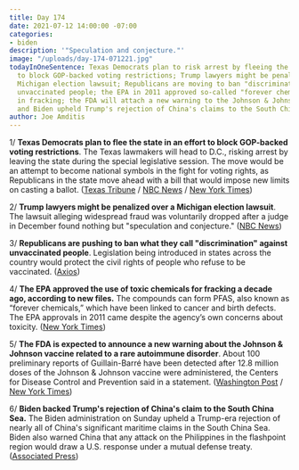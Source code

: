 ```yaml
---
title: Day 174
date: 2021-07-12 14:00:00 -07:00
categories:
- biden
description: '"Speculation and conjecture."'
image: "/uploads/day-174-071221.jpg"
todayInOneSentence: Texas Democrats plan to risk arrest by fleeing the state in order
  to block GOP-backed voting restrictions; Trump lawyers might be penalized over a
  Michigan election lawsuit; Republicans are moving to ban "discrimination" against
  unvaccinated people; the EPA in 2011 approved so-called "forever chemicals" used
  in fracking; the FDA will attach a new warning to the Johnson & Johnson vaccine;
  and Biden upheld Trump's rejection of China's claims to the South China Sea.
author: Joe Amditis
---
```


1/ **Texas Democrats plan to flee the state in an effort to block GOP-backed voting restrictions**. The Texas lawmakers will head to D.C., risking arrest by leaving the state during the special legislative session. The move would be an attempt to become national symbols in the fight for voting rights, as Republicans in the state move ahead with a bill that would impose new limits on casting a ballot. ([Texas Tribune](https://www.texastribune.org/2021/07/12/texas-democrats-voting-bill-quorum/) / [NBC News](https://www.nbcnews.com/politics/elections/texas-democrats-flee-state-effort-block-gop-backed-voting-restrictions-n1273667) / [New York Times](https://www.nytimes.com/2021/07/12/us/politics/texas-democrats-voting-bill.html))

2/ **Trump lawyers might be penalized over a Michigan election lawsuit**. The lawsuit alleging widespread fraud was voluntarily dropped after a judge in December found nothing but "speculation and conjecture." ([NBC News](https://www.nbcnews.com/politics/donald-trump/trump-lawyers-might-be-penalized-over-michigan-election-case-n1273677))

3/ **Republicans are pushing to ban what they call "discrimination" against unvaccinated people**. Legislation being introduced in states across the country would protect the civil rights of people who refuse to be vaccinated. ([Axios](https://www.axios.com/republicans-coronavirus-vaccines-discrimination-law-states-533503fb-fa83-43d0-bd51-2d614483d241.html))

4/ **The EPA approved the use of toxic chemicals for fracking a decade ago, according to new files.** The compounds can form PFAS, also known as “forever chemicals,” which have been linked to cancer and birth defects. The EPA approvals in 2011 came despite the agency’s own concerns about toxicity. ([New York Times](https://www.nytimes.com/2021/07/12/climate/epa-pfas-fracking-forever-chemicals.html))

5/ **The FDA is expected to announce a new warning about the Johnson & Johnson vaccine related to a rare autoimmune disorder**. About 100 preliminary reports of Guillain-Barré have been detected after 12.8 million doses of the Johnson & Johnson vaccine were administered, the Centers for Disease Control and Prevention said in a statement. ([Washington Post](https://www.washingtonpost.com/health/2021/07/12/johnson-and-johnson-warning/) / [New York Times](https://www.nytimes.com/2021/07/12/us/fda-warning-johnson-johnson-vaccine-nerve-syndrome.html))

6/ **Biden backed Trump's rejection of China's claim to the South China Sea.** The Biden administration on Sunday upheld a Trump-era rejection of nearly all of China's significant maritime claims in the South China Sea. Biden also warned China that any attack on the Philippines in the flashpoint region would draw a U.S. response under a mutual defense treaty. ([Associated Press](https://apnews.com/article/business-government-and-politics-china-south-china-sea-5ea0eeb76a57d529dc982caeb802c456))
